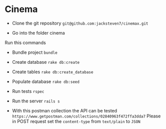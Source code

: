 # Cinema

* Clone the git repository `git@github.com:jacksteven7/cinemax.git`

* Go into the folder cinema

Run this commands

* Bundle project `bundle` 

* Create database `rake db:create`

* Create tables `rake db:create_database`

* Populate database `rake db:seed`

* Run tests `rspec` 

* Run the server `rails s`

* With this postman collection the API can be tested `https://www.getpostman.com/collections/02840963f472ffa3dda7`
Please in POST request set the `content-type` from `text/plain` to `JSON` 
